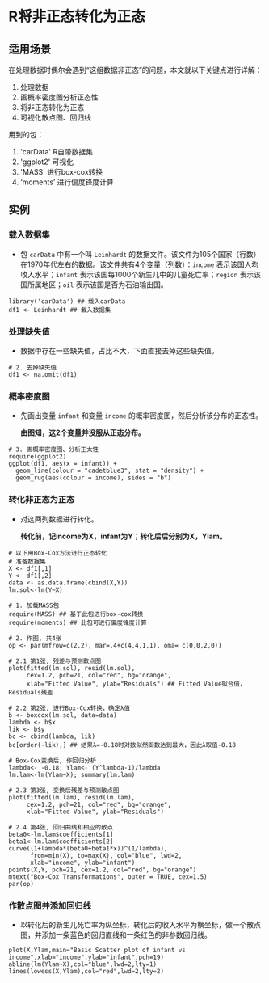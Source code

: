 # R将非正态转化为正态

## 适用场景

  在处理数据时偶尔会遇到“这组数据非正态”的问题，本文就以下关键点进行详解：<br>
  1. 处理数据<br>
  2. 画概率密度图分析正态性<br>
  3. 将非正态转化为正态<br>
  4. 可视化散点图、回归线<br>
  
  用到的包：<br>
  1. 'carData' R自带数据集<br>
  2. 'ggplot2' 可视化<br>
  3. 'MASS' 进行box-cox转换<br>
  4. ‘moments’ 进行偏度锋度计算<br>
  
## 实例

### 载入数据集

- 包 `carData` 中有一个叫 `Leinhardt` 的数据文件。该文件为105个国家（行数）在1970年代左右的数据。该文件共有4个变量（列数）：`income` 表示该国人均收入水平；`infant` 表示该国每1000个新生儿中的儿童死亡率；`region` 表示该国所属地区；`oil` 表示该国是否为石油输出国。

``` 
library('carData') ## 载入carData
df1 <- Leinhardt ## 载入数据集
```

### 处理缺失值

- 数据中存在一些缺失值，占比不大，下面直接去掉这些缺失值。

``` 
# 2. 去掉缺失值
df1 <- na.omit(df1)
```

### 概率密度图

- 先画出变量 `infant` 和变量 `income` 的概率密度图，然后分析该分布的正态性。

    **由图知，这2个变量并没服从正态分布。**
  
``` 
# 3. 画概率密度图、分析正太性
require(ggplot2)
ggplot(df1, aes(x = infant)) +
  geom_line(colour = "cadetblue3", stat = "density") +
  geom_rug(aes(colour = income), sides = "b")
```

### 转化非正态为正态

- 对这两列数据进行转化。

    **转化前，记income为X，infant为Y；转化后后分别为X，Ylam。**
    
``` 
# 以下用Box-Cox方法进行正态转化
# 准备数据集
X <- df1[,1]
Y <- df1[,2]
data <- as.data.frame(cbind(X,Y))
lm.sol<-lm(Y~X)

# 1. 加载MASS包
require(MASS) ## 基于此包进行box-cox转换
require(moments) ## 此包可进行偏度锋度计算

# 2. 作图, 共4张
op <- par(mfrow=c(2,2), mar=.4+c(4,4,1,1), oma= c(0,0,2,0))

# 2.1 第1张, 残差与预测散点图
plot(fitted(lm.sol), resid(lm.sol), 
     cex=1.2, pch=21, col="red", bg="orange", 
     xlab="Fitted Value", ylab="Residuals") ## Fitted Value拟合值，Residuals残差

# 2.2 第2张, 进行Box-Cox转换，确定λ值
b <- boxcox(lm.sol, data=data)
lambda <- b$x
lik <- b$y
bc <- cbind(lambda, lik)
bc[order(-lik),] ## 结果λ=-0.18时对数似然函数达到最大，因此λ取值-0.18

# Box-Cox变换后, 作回归分析
lambda<- -0.18; Ylam<- (Y^lambda-1)/lambda
lm.lam<-lm(Ylam~X); summary(lm.lam)

# 2.3 第3张, 变换后残差与预测散点图
plot(fitted(lm.lam), resid(lm.lam), 
     cex=1.2, pch=21, col="red", bg="orange", 
     xlab="Fitted Value", ylab="Residuals")

# 2.4 第4张, 回归曲线和相应的散点
beta0<-lm.lam$coefficients[1]
beta1<-lm.lam$coefficients[2]
curve((1+lambda*(beta0+beta1*x))^(1/lambda), 
      from=min(X), to=max(X), col="blue", lwd=2, 
      xlab="income", ylab="infant")
points(X,Y, pch=21, cex=1.2, col="red", bg="orange")
mtext("Box-Cox Transformations", outer = TRUE, cex=1.5)
par(op)
```

### 作散点图并添加回归线

- 以转化后的新生儿死亡率为纵坐标，转化后的收入水平为横坐标，做一个散点图，并添加一条蓝色的回归直线和一条红色的非参数回归线。

``` 
plot(X,Ylam,main="Basic Scatter plot of infant vs income",xlab="income",ylab="infant",pch=19)
abline(lm(Ylam~X),col="blue",lwd=2,lty=1)
lines(lowess(X,Ylam),col="red",lwd=2,lty=2)
```
